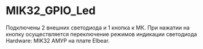 # MIK32_GPIO_Led
Подключены 2 внешних светодиода и 1 кнопка к МК. При нажатии на кнопку осуществляется переключение режимов индикации светодиода
Hardware: MIK32 АМУР на плате Elbear.
